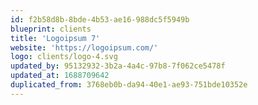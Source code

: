 ```yaml
---
id: f2b58d8b-8bde-4b53-ae16-988dc5f5949b
blueprint: clients
title: 'Logoipsum 7'
website: 'https://logoipsum.com/'
logo: clients/logo-4.svg
updated_by: 95132932-3b2a-4a4c-97b8-7f062ce5478f
updated_at: 1688709642
duplicated_from: 3768eb0b-da94-40e1-ae93-751bde10352e
---
```

